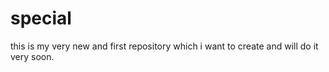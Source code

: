 # special
this is my very new and first repository which i want to create and will do it very soon.
